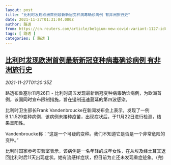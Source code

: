 ```yaml
---
layout: post
title: "比利时发现欧洲首例最新新冠变种病毒确诊病例 有非洲旅行史"
date: 2021-11-27T01:31:04.000Z
author: 路透
from: https://cn.reuters.com/article/belgium-new-covid-variant-1127-idCNKBS2IC01P
tags: [ 路透 ]
categories: [ 路透 ]
---
```

<!--1637976664000-->
[比利时发现欧洲首例最新新冠变种病毒确诊病例 有非洲旅行史](https://cn.reuters.com/article/belgium-new-covid-variant-1127-idCNKBS2IC01P)
------

<div>
<div><i>2021-11-27T01:20:35Z</i></div><p>路透布鲁塞尔11月26日 - 比利时周五发现最新新冠变种病毒确诊病例，为欧洲首例，该国同时宣布限制措施，旨在遏制迅速蔓延的第四波感染。</p><p>比利时卫生部长Frank Vandenbroucke在新闻发布会上表示，发现了一例B.1.1.529变种病例，该病例未接种疫苗，出现症状后，于11月22日进行检测，结果呈阳性。</p><p>Vandenbroucke称：“这是一个可疑的变种。我们不知道它是否是一个非常危险的变种。”</p><p>比利时国家参考实验室表示，该病例是一名年轻的成年女性，在从埃及经土耳其返回比利时后11天出现症状。她有流感样症状，但目前为止还未发现重症迹象。(完)</p>
</div>
